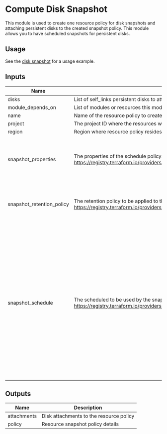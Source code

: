 # Compute Disk Snapshot

This module is used to create one resource policy for disk snapshots and attaching
persistent disks to the created snapshot policy. This module allows you to have
scheduled snapshots for persistent disks.

## Usage

See the [disk snapshot](https://github.com/terraform-google-modules/terraform-google-vm/tree/master/examples/compute_instance/disk_snapshot) for a usage example.

<!-- BEGINNING OF PRE-COMMIT-TERRAFORM DOCS HOOK -->
## Inputs

| Name | Description | Type | Default | Required |
|------|-------------|------|---------|:--------:|
| disks | List of self\_links persistent disks to attach the snapshot policy to (ie. projects/project\_id/disks/diskname/zones/zone\_name) | `list` | `[]` | no |
| module\_depends\_on | List of modules or resources this module depends on | `list(any)` | `[]` | no |
| name | Name of the resource policy to create | `string` | n/a | yes |
| project | The project ID where the resources will be created | `string` | n/a | yes |
| region | Region where resource policy resides | `string` | n/a | yes |
| snapshot\_properties | The properties of the schedule policy. For more details see https://registry.terraform.io/providers/hashicorp/google/latest/docs/resources/compute_resource_policy#snapshot_properties | <pre>object(<br>    {<br>      guest_flush       = bool<br>      labels            = map(string)<br>      storage_locations = list(string)<br>    }<br>  )</pre> | `null` | no |
| snapshot\_retention\_policy | The retention policy to be applied to the schedule policy. For more details see https://registry.terraform.io/providers/hashicorp/google/latest/docs/resources/compute_resource_policy#retention_policy | <pre>object(<br>    {<br>      max_retention_days    = number<br>      on_source_disk_delete = string<br>    }<br>  )</pre> | n/a | yes |
| snapshot\_schedule | The scheduled to be used by the snapshot policy. For more details see https://registry.terraform.io/providers/hashicorp/google/latest/docs/resources/compute_resource_policy#schedule | <pre>object(<br>    {<br>      daily_schedule = object(<br>        {<br>          days_in_cycle = number<br>          start_time    = string<br>        }<br>      )<br>      hourly_schedule = object(<br>        {<br>          hours_in_cycle = number<br>          start_time     = string<br>        }<br>      )<br>      weekly_schedule = object(<br>        {<br>          day_of_weeks = set(object(<br>            {<br>              day        = string<br>              start_time = string<br>            }<br>          ))<br>        }<br>      )<br>    }<br>  )</pre> | n/a | yes |

## Outputs

| Name | Description |
|------|-------------|
| attachments | Disk attachments to the resource policy |
| policy | Resource snapshot policy details |

<!-- END OF PRE-COMMIT-TERRAFORM DOCS HOOK -->
